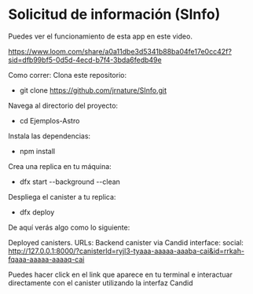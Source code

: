 # Solicitud de información (SInfo)
Puedes ver el funcionamiento de esta app en este video.

https://www.loom.com/share/a0a11dbe3d5341b88ba04fe17e0cc42f?sid=dfb99bf5-0d5d-4ecd-b7f4-3bda6fedb49e


Como correr:
Clona este repositorio:
* git clone https://github.com/jrnature/SInfo.git

Navega al directorio del proyecto:

* cd Ejemplos-Astro

Instala las dependencias:

* npm install

Crea una replica en tu máquina:

* dfx start --background --clean

Despliega el canister a tu replica:

* dfx deploy

De aquí verás algo como lo siguiente:

Deployed canisters.
URLs:
  Backend canister via Candid interface:
    social: http://127.0.0.1:8000/?canisterId=ryjl3-tyaaa-aaaaa-aaaba-cai&id=rrkah-fqaaa-aaaaa-aaaaq-cai

Puedes hacer click en el link que aparece en tu terminal e interactuar directamente con el canister utilizando la interfaz Candid
